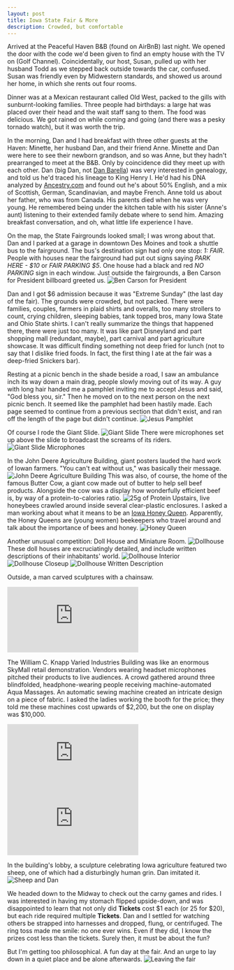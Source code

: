 ```yaml
---
layout: post
title: Iowa State Fair & More
description: Crowded, but comfortable
---
```

Arrived at the Peaceful Haven B&B (found on AirBnB) last night. We opened the door with the code we'd been given to find an empty house with the TV on (Golf Channel). Coincidentally, our host, Susan, pulled up with her husband Todd as we stepped back outside towards the car, confused. Susan was friendly even by Midwestern standards, and showed us around her home, in which she rents out four rooms.

Dinner was at a Mexican restaurant called Old West, packed to the gills with sunburnt-looking families. Three people had birthdays: a large hat was placed over their head and the wait staff sang to them. The food was delicious. We got rained on while coming and going (and there was a pesky tornado watch), but it was worth the trip.

In the morning, Dan and I had breakfast with three other guests at the Haven: Minette, her husband Dan, and their friend Anne. Minette and Dan were here to see their newborn grandson, and so was Anne, but they hadn't prearranged to meet at the B&B. Only by coincidence did they meet up with each other. Dan (big Dan, not [Dan Barella](http://barel.la)) was very interested in genealogy, and told us he'd traced his lineage to King Henry I. He'd had his DNA analyzed by [Ancestry.com](http://ancestry.com) and found out he's about 50% English, and a mix of Scottish, German, Scandinavian, and maybe French. Anne told us about her father, who was from Canada. His parents died when he was very young. He remembered being under the kitchen table with his sister (Anne's aunt) listening to their extended family debate where to send him. Amazing breakfast conversation, and oh, what little life experience I have.

On the map, the State Fairgrounds looked small; I was wrong about that. Dan and I parked at a garage in downtown Des Moines and took a shuttle bus to the fairground. The bus's destination sign had only one stop: *1: FAIR*. People with houses near the fairground had put out signs saying *PARK HERE - $10* or *FAIR PARKING $5*. One house had a black and red *NO PARKING* sign in each window. Just outside the fairgrounds, a Ben Carson for President billboard greeted us.
![Ben Carson for President]({{site.imagepath}}/carson-iowa.JPG)

Dan and I got $6 admission because it was "Extreme Sunday" (the last day of the fair). The grounds were crowded, but not packed. There were families, couples, farmers in plaid shirts and overalls, too many strollers to count, crying children, sleeping babies, tank topped bros, many Iowa State and Ohio State shirts. I can't really summarize the things that happened there, there were just too many. It was like part Disneyland and part shopping mall (redundant, maybe), part carnival and part agriculture showcase. It was difficult finding something not deep fried for lunch (not to say that I dislike fried foods. In fact, the first thing I ate at the fair was a deep-fried Snickers bar).

Resting at a picnic bench in the shade beside a road, I saw an ambulance inch its way down a main drag, people slowly moving out of its way. A guy with long hair handed me a pamphlet inviting me to accept Jesus and said, "God bless you, sir." Then he moved on to the next person on the next picnic bench. It seemed like the pamphlet had been hastily made. Each page seemed to continue from a previous section that didn't exist, and ran off the length of the page but didn't continue.
![Jesus Pamphlet]({{site.imagepath}}/jesus-pamphlet.JPG)

Of course I rode the Giant Slide.
![Giant Slide]({{site.imagepath}}/giant-slide.JPG)
There were microphones set up above the slide to broadcast the screams of its riders.
![Giant Slide Microphones]({{site.imagepath}}/slide-mic.JPG)

In the John Deere Agriculture Building, giant posters lauded the hard work of Iowan farmers. "You can't eat without us," was basically their message.
![John Deere Agriculture Building]({{site.imagepath}}/agriculture-pano.JPG)
This was also, of course, the home of the famous Butter Cow, a giant cow made out of butter to help sell beef products. Alongside the cow was a display how wonderfully efficient beef is, by way of a protein-to-calories ratio.
![25g of Protein]({{site.imagepath}}/beef-comparison.JPG)
Upstairs, live honeybees crawled around inside several clear-plastic enclosures. I asked a man working about what it means to be an [Iowa Honey Queen](http://www.abuzzaboutbees.com/beehive/queen-program.html). Apparently, the Honey Queens are (young women) beekeepers who travel around and talk about the importance of bees and honey.
![Honey Queen]({{site.imagepath}}/honey-queen.JPG)

Another unusual competition: Doll House and Miniature Room.
![Dollhouse]({{site.imagepath}}/dollhouse-front.JPG)
These doll houses are excruciatingly detailed, and include written descriptions of their inhabitants' world.
![Dollhouse Interior]({{site.imagepath}}/dollhouse-1.JPG)
![Dollhouse Closeup]({{site.imagepath}}/dollhouse-2.JPG)
![Dollhouse Written Description]({{site.imagepath}}/dollhouse-3.JPG)

Outside, a man carved sculptures with a chainsaw.
<div class="embed-responsive embed-responsive-4by3">
  <iframe class="embed-responsive-item" id="ytplayer" type="text/html" src="http://www.youtube.com/embed/WDgJIObaxJ4" frameborder="0"></iframe>
</div>

The William C. Knapp Varied Industries Building was like an enormous SkyMall retail demonstration. Vendors wearing headset microphones pitched their products to live audiences. A crowd gathered around three blindfolded, headphone-wearing people receiving machine-automated Aqua Massages. An automatic sewing machine created an intricate design on a piece of fabric. I asked the ladies working the booth for the price; they told me these machines cost upwards of $2,200, but the one on display was $10,000.
<div class="embed-responsive embed-responsive-4by3">
  <iframe class="embed-responsive-item" id="ytplayer" type="text/html" src="http://www.youtube.com/embed/BP29770TBcQ" frameborder="0"></iframe>
</div>
<div class="embed-responsive embed-responsive-4by3">
  <iframe class="embed-responsive-item" id="ytplayer" type="text/html" src="http://www.youtube.com/embed/DrEwBAV7UNA" frameborder="0"></iframe>
</div>

In the building's lobby, a sculpture celebrating Iowa agriculture featured two sheep, one of which had a disturbingly human grin. Dan imitated it.
![Sheep and Dan]({{site.imagepath}}/dan-sheep.JPG)

We headed down to the Midway to check out the carny games and rides. I was interested in having my stomach flipped upside-down, and was disappointed to learn that not only did **Tickets** cost $1 each (or 25 for $20), but each ride required multiple **Tickets**. Dan and I settled for watching others be strapped into harnesses and dropped, flung, or centrifuged. The ring toss made me smile: no one ever wins. Even if they did, I know the prizes cost less than the tickets. Surely then, it must be about the fun?

But I'm getting too philosophical. A fun day at the fair. And an urge to lay down in a quiet place and be alone afterwards.
![Leaving the fair]({{site.imagepath}}/fair-exiting.JPG)